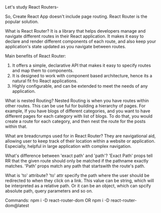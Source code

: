 Let's study React Routers-

So, Create React App doesn't include page routing.
React Router is the popular solution.

What is React Router?
It is a library that helps developers manage and navigate different routes in their React application.
It makes it easy to declare and render different components of each route, and also keep your application's state updated as you navigate between routes.

Main benefits of React Router:
1. It offers a simple, declarative API that makes it easy to specify routes and map them to components.
2. It is designed to work with component based architecture, hence its a natural fit fro React applications.
3. Highly configurable, and can be extended to meet the needs of any application.

What is nested Routing?
Nested Routing is when you have routes within other routes. This can be use ful for building a hierarchy of pages. For example, If you have blogs of different categories, and you want to have different pages for each category with list of blogs. To do that, you would create a route for each category, and then nest the route for the posts within that.

What are breadcrumps used for in React Router?
They are navigational aid, allowing user to keep track of their location within a website or application. Especially, helpful in large application with complex navigation.

What's difference between 'exact path' and 'path'?
'Exact Path' props tell RR that the given route should only be matched if the pathname exactly matches.
'Path' props match any path that startswith the route's path.

What is 'to' attribute?
'to' attr specify the path where the user should be redirected to when they click on a link.
This value can be string, which will be interpreted as a relative path.
Or it can be an object, which can spcify absolute path, query parameters and so on.

Commands:
npm i -D react-router-dom
OR
npm i -D react-router-dom@latest
   
